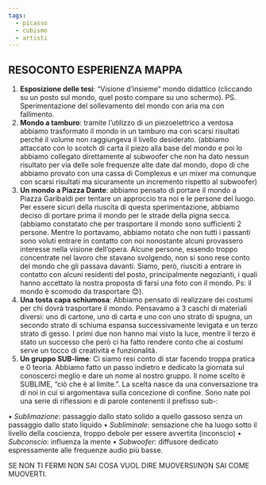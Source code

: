 ```yaml
---
tags:
  - picasso
  - cubismo
  - artisti
---
```


## RESOCONTO ESPERIENZA MAPPA ##

1.	**Esposizione delle tesi**: “Visione d’insieme” mondo didattico (cliccando su un posto sul mondo, quel posto compare su uno schermo). PS. Sperimentazione del sollevamento del mondo con aria ma con fallimento.
2.	**Mondo a tamburo**: tramite l’utilizzo di un piezoelettrico a ventosa abbiamo trasformato il mondo in un tamburo ma con scarsi risultati perché il volume non raggiungeva il livello desiderato. (abbiamo attaccato con lo scotch di carta il piezo alla base del mondo e poi lo abbiamo collegato direttamente al subwoofer che non ha dato nessun risultato per via delle sole frequenze alte date dal mondo, dopo di che abbiamo provato con una cassa di Complexus e un mixer ma comunque con scarsi risultati ma sicuramente un incremento rispetto al subwoofer)
3.	**Un mondo a Piazza Dante**: abbiamo pensato di portare il mondo a Piazza Garibaldi per tentare un approccio tra noi e le persone del luogo.
Per essere sicuri della riuscita di questa sperimentazione, abbiamo deciso di portare prima il mondo per le strade della pigna secca. (abbiamo constatato che per trasportare il mondo sono sufficienti 2 persone. Mentre lo portavamo, abbiamo notato che non tutti i passanti sono voluti entrare in contatto con noi nonostante alcuni provassero interesse nella visione dell’opera. Alcune persone, essendo troppo concentrate nel lavoro che stavano svolgendo, non si sono rese conto del mondo che gli passava davanti. Siamo, però, riusciti a entrare in contatto con alcuni residenti del posto, principalmente negozianti, i quali hanno accettato la nostra proposta di farsi una foto con il mondo. Ps: il mondo è scomodo da trasportare 😊).
4.	**Una tosta capa schiumosa**: Abbiamo pensato di realizzare dei costumi per chi dovrà trasportare il mondo. Pensavamo a 3 caschi di materiali diversi: uno di cartone, uno di carta e uno con uno strato di spugna, un secondo strato di schiuma espansa successivamente levigata e un terzo strato di gesso. I primi due non hanno mai visto la luce, mentre il terzo è stato un successo che però ci ha fatto rendere conto che ai costumi serve un tocco di creatività e funzionalità.
5.	**Un gruppo SUB-lime**: Ci siamo resi conto di star facendo troppa pratica e 0 teoria. Abbiamo fatto un passo indietro e dedicato la giornata sul conoscerci meglio e dare un nome al nostro gruppo. Il nome scelto è SUBLIME, “ciò che è al limite.”. La scelta nasce da una conversazione tra di noi in cui si argomentava sulla concezione di confine. Sono nate poi una serie di riflessioni e di parole contenenti il prefisso sub-:

•	*Sublimazione*: passaggio dallo stato solido a quello gassoso senza un passaggio dallo stato liquido
•	*Subliminale*: sensazione che ha luogo sotto il livello della coscienza, troppo debole per essere avvertita (inconscio)
•	*Subconscio*: influenza la mente
•	*Subwoofer*: diffusore dedicato espressamente alle frequenze audio più basse.

SE NON TI FERMI NON SAI COSA VUOL DIRE MUOVERSI/NON SAI COME MUOVERTI.

